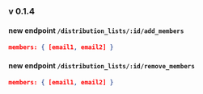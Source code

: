 ### v 0.1.4

#### new endpoint `/distribution_lists/:id/add_members`

```json
members: { [email1, email2] }
```

#### new endpoint `/distribution_lists/:id/remove_members`

```json
members: { [email1, email2] }
```
